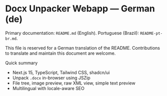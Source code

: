# Docx Unpacker Webapp — German (de)

Primary documentation: `README.md` (English). Portuguese (Brazil): `README-pt-br.md`.

This file is reserved for a German translation of the README. Contributions to translate and maintain this document are welcome.

Quick summary
- Next.js 15, TypeScript, Tailwind CSS, shadcn/ui
- Unpack `.docx` in-browser using JSZip
- File tree, image preview, raw XML view, simple text preview
- Multilingual with locale-aware SEO